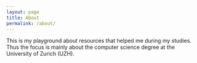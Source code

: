 ```yaml
---
layout: page
title: About
permalink: /about/
---
```



This is my playground about resources that helped me during my studies. Thus
the focus is mainly about the computer science degree at the University of
Zurich (UZH).



